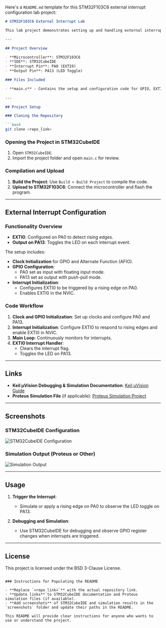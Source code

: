 Here's a `README.md` template for this STM32F103C6 external interrupt configuration lab project:

```markdown
# STM32F103C6 External Interrupt Lab

This lab project demonstrates setting up and handling external interrupts on the STM32F103C6 microcontroller. The project configures an external interrupt on pin `PA0` to toggle an LED connected to pin `PA13` on a rising edge event.

---

## Project Overview

- **Microcontroller**: STM32F103C6
- **IDE**: STM32CubeIDE
- **Interrupt Pin**: PA0 (EXTI0)
- **Output Pin**: PA13 (LED Toggle)

### Files Included

- **main.c** - Contains the setup and configuration code for GPIO, EXTI, and NVIC for handling external interrupts.
  
---

## Project Setup

### Cloning the Repository

```bash
git clone <repo_link>
```

### Opening the Project in STM32CubeIDE

1. Open `STM32CubeIDE`.
2. Import the project folder and open `main.c` for review.

### Compilation and Upload

1. **Build the Project**: Use `Build > Build Project` to compile the code.
2. **Upload to STM32F103C6**: Connect the microcontroller and flash the program.

---

## External Interrupt Configuration

### Functionality Overview

- **EXTI0**: Configured on PA0 to detect rising edges.
- **Output on PA13**: Toggles the LED on each interrupt event.

The setup includes:
- **Clock Initialization** for GPIO and Alternate Function (AFIO).
- **GPIO Configuration**:
  - PA0 set as input with floating input mode.
  - PA13 set as output with push-pull mode.
- **Interrupt Initialization**:
  - Configures EXTI0 to be triggered by a rising edge on PA0.
  - Enables EXTI0 in the NVIC.

### Code Workflow

1. **Clock and GPIO Initialization**: Set up clocks and configure PA0 and PA13.
2. **Interrupt Initialization**: Configure EXTI0 to respond to rising edges and enable EXTI0 in NVIC.
3. **Main Loop**: Continuously monitors for interrupts.
4. **EXTI0 Interrupt Handler**:
   - Clears the interrupt flag.
   - Toggles the LED on PA13.

---

## Links

- **Keil µVision Debugging & Simulation Documentation**: [Keil µVision Guide](https://drive.google.com/file/d/1owgM3bLOrPrQh19BQswFUrfP_V07YaNF/view?usp=drive_link)
- **Proteus Simulation File** (if applicable): [Proteus Simulation Project](#)

---

## Screenshots

### STM32CubeIDE Configuration
![STM32CubeIDE Configuration](./screenshots/stm32cubeide_config.png)

### Simulation Output (Proteus or Other)
![Simulation Output](./screenshots/simulation_output.png)

---

## Usage

1. **Trigger the Interrupt**:
   - Simulate or apply a rising edge on PA0 to observe the LED toggle on PA13.
   
2. **Debugging and Simulation**:
   - Use STM32CubeIDE for debugging and observe GPIO register changes when interrupts are triggered.

---

## License

This project is licensed under the BSD 3-Clause License.
```

### Instructions for Populating the README

- **Replace `<repo_link>`** with the actual repository link.
- **Update links** to STM32CubeIDE documentation and Proteus simulation files (if available).
- **Add screenshots** of STM32CubeIDE and simulation results in the `screenshots` folder and update their paths in the README. 

This README will provide clear instructions for anyone who wants to use or understand the project.

